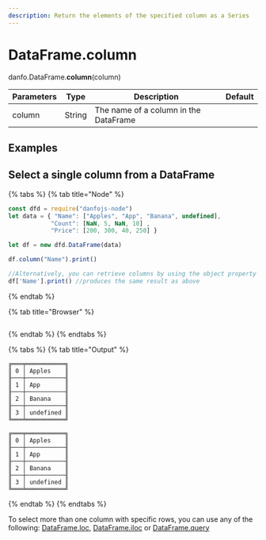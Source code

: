 ```yaml
---
description: Return the elements of the specified column as a Series
---
```


# DataFrame.column

danfo.DataFrame.**column**(column)

| Parameters | Type   | Description                           | Default |
| ---------- | ------ | ------------------------------------- | ------- |
| column     | String | The name of a column in the DataFrame |         |

## **Examples**

## **Select a single column from a DataFrame**

{% tabs %}
{% tab title="Node" %}
```javascript
const dfd = require("danfojs-node")
let data = { "Name": ["Apples", "App", "Banana", undefined],
            "Count": [NaN, 5, NaN, 10] ,
            "Price": [200, 300, 40, 250] }

let df = new dfd.DataFrame(data)

df.column("Name").print()

//Alternatively, you can retrieve columns by using the object property
df['Name'].print() //produces the same result as above
```
{% endtab %}

{% tab title="Browser" %}
```
```
{% endtab %}
{% endtabs %}

{% tabs %}
{% tab title="Output" %}
```
╔═══╤═══════════╗
║ 0 │ Apples    ║
╟───┼───────────╢
║ 1 │ App       ║
╟───┼───────────╢
║ 2 │ Banana    ║
╟───┼───────────╢
║ 3 │ undefined ║
╚═══╧═══════════╝

╔═══╤═══════════╗
║ 0 │ Apples    ║
╟───┼───────────╢
║ 1 │ App       ║
╟───┼───────────╢
║ 2 │ Banana    ║
╟───┼───────────╢
║ 3 │ undefined ║
╚═══╧═══════════╝
```
{% endtab %}
{% endtabs %}

To select more than one column with specific rows, you can use any of the following: [DataFrame.loc](danfo.dataframe.loc.md), [DataFrame.iloc](danfo.dataframe.iloc.md) or [DataFrame.query](danfo.dataframe.query.md)
